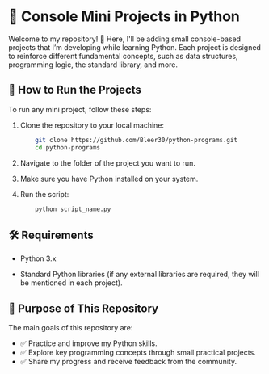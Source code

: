 # 🐍 Console Mini Projects in Python

Welcome to my repository! 🚀 Here, I'll be adding small console-based projects that I’m developing while learning Python. Each project is designed to reinforce different fundamental concepts, such as data structures, programming logic, the standard library, and more.

## 🚀 How to Run the Projects

To run any mini project, follow these steps:

1. Clone the repository to your local machine:

   ```bash
       git clone https://github.com/Bleer30/python-programs.git
       cd python-programs
   ```

2. Navigate to the folder of the project you want to run.

3. Make sure you have Python installed on your system.

4. Run the script:

   ```bash
       python script_name.py
   ```

## 🛠️ Requirements

- Python 3.x

- Standard Python libraries (if any external libraries are required, they will be mentioned in each project).

## 📌 Purpose of This Repository

The main goals of this repository are:

- ✅ Practice and improve my Python skills.
- ✅ Explore key programming concepts through small practical projects.
- ✅ Share my progress and receive feedback from the community.
